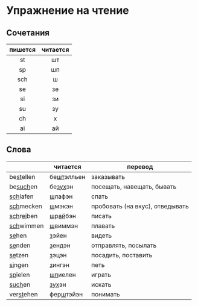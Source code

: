 # Упражнение на чтение

## Сочетания
| пишется | читается |
|:-:|:-:|
| st | шт |
| sp | шп |
| sch | ш |
| se | зе |
| si | зи |
| su | зу |
| ch | х |
| ai | ай |

## Слова

| | читается | перевод |
|-|-|-|
| be<u>st</u>ellen | бе<u>шт</u>элльен | заказывать |
| be<u>su</u><u>ch</u>en | бе<u>зу</u><u>х</u>эн | посещать, навещать, бывать |
| <u>sch</u>lafen | <u>ш</u>лафэн | спать |
| <u>sch</u>mecken | <u>ш</u>мэкэн | пробовать (на вкус), отведывать |
| <u>sch</u>r<u>ei</u>ben | <u>ш</u>р<u>ай</u>бэн | писать |
| <u>sch</u>wimmen | <u>ш</u>виммэн | плавать |
| <u>se</u>hen | <u>з</u>эйен| видеть |
| <u>se</u>nden | <u>з</u>ендэн | отправлять, посылать |
| <u>se</u>tzen | <u>з</u>эцэн | посадить, поставить |
| <u>si</u>ngen | <u>з</u>ингэн | петь |
| <u>sp</u>ielen | <u>шп</u>иелен | играть |
| <u>su</u><u>ch</u>en | <u>зу</u><u>х</u>эн | искать |
| ver<u>st</u>ehen | фер<u>ш</u>тэйэн| понимать |